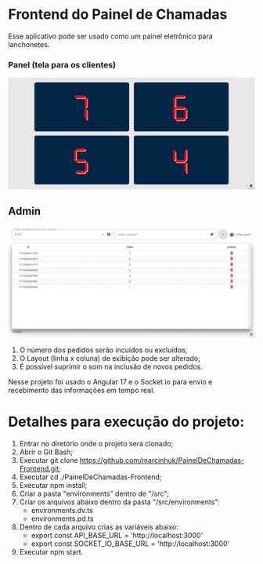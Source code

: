 # Frontend do Painel de Chamadas

Esse aplicativo pode ser usado como um painel eletrônico para lanchonetes.

### Panel (tela para os clientes)
![Panel image](src/assets/images/readme/panel.webp)

## Admin
![Admin image](src/assets/images/readme/admin.webp)

1. O número dos pedidos serão incuídos ou excluídos;
2. O Layout (linha x coluna) de exibição pode ser alterado;
3. É possível suprimir o som na inclusão de novos pedidos.

Nesse projeto foi usado o Angular 17 e o Socket.io para envio e recebimento das informações em tempo real.

# Detalhes para execução do projeto:

1. Entrar no diretório onde o projeto será clonado;
2. Abrir o Git Bash;
3. Executar git clone https://github.com/marcinhuk/PainelDeChamadas-Frontend.git;
4. Executar cd ./PainelDeChamadas-Frontend;
5. Executar npm install;
6. Criar a pasta "environments" dentro de "/src";
6. Criar os arquivos abaixo dentro da pasta "/src/environments":
	- environments.dv.ts
	- environments.pd.ts
7. Dentro de cada arquivo crias as variáveis abaixo:
	- export const API_BASE_URL = 'http://localhost:3000'
	- export const SOCKET_IO_BASE_URL = 'http://localhost:3000'
8. Executar npm start.